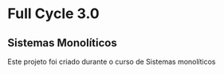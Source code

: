 # Full Cycle 3.0
## Sistemas Monolíticos
Este projeto foi criado durante o curso de Sistemas monolíticos
